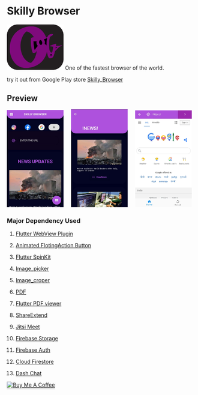 # Skilly Browser 
<img src = "https://github.com/kanzd/imag/blob/master/SKILLY%20(2).png" width="30%" >
One of the fastest browser of the world.

try it out from Google Play store [Skilly_Browser](https://play.google.com/store/apps/details?id=com.skillybaba.skillybrowser)


## Preview

<img src = "https://github.com/kanzd/imag/blob/master/SKILLY%20(1).jpeg" width="30%" >&nbsp;&nbsp;&nbsp;&nbsp;&nbsp;<img src = "https://github.com/kanzd/imag/blob/master/SKILLY%20(2).jpeg" width="30%" >&nbsp;&nbsp;&nbsp;&nbsp;&nbsp;<img src = "https://github.com/kanzd/imag/blob/master/SKILLY%20(3).jpeg" width="30%" >

### Major Dependency Used

1. [Flutter WebView Plugin](https://pub.dev/packages/flutter_webview_plugin)

1. [Animated FlotingAction Button](https://pub.dev/packages/animated_floatactionbuttons)

1. [Flutter SpinKit](https://pub.dev/packages/flutter_spinkit)

1. [Image_picker](https://pub.dev/packages/image_picker)

1. [Image_croper](https://pub.dev/packages/image_cropper)

1. [PDF](https://pub.dev/packages/pdf)

1. [Flutter PDF viewer](https://pub.dev/packages/flutter_full_pdf_viewer)

1. [ShareExtend](https://pub.dev/packages/share_extend)

1. [Jitsi Meet](https://pub.dev/packages/jitsi_meet/versions/0.4.2)

1. [Firebase Storage](https://pub.dev/packages/firebase_storage)

1. [Firebase Auth](https://pub.dev/packages/firebase_auth/versions)

1. [Cloud Firestore](https://pub.dev/packages/cloud_firestore/versions/0.14.0+2)

1. [Dash Chat](https://pub.dev/packages/dash_chat)


<a href="https://www.buymeacoffee.com/gbraad" target="_blank"><img src="https://www.buymeacoffee.com/assets/img/custom_images/orange_img.png" alt="Buy Me A Coffee" style="height: 41px !important;width: 174px !important;box-shadow: 0px 3px 2px 0px rgba(190, 190, 190, 0.5) !important;-webkit-box-shadow: 0px 3px 2px 0px rgba(190, 190, 190, 0.5) !important;" ></a>
